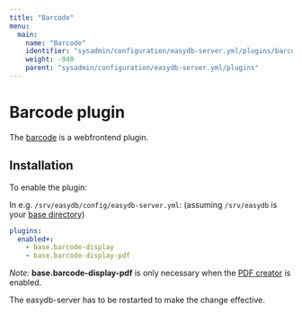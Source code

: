 ```yaml
---
title: "Barcode"
menu:
  main:
    name: "Barcode"
    identifier: "sysadmin/configuration/easydb-server.yml/plugins/barcode"
    weight: -940
    parent: "sysadmin/configuration/easydb-server.yml/plugins"
---
```


# Barcode plugin
The [barcode](../../../../../technical/plugins/webfrontend/barcode/) is a webfrontend plugin.

## Installation
To enable the plugin:

In e.g. `/srv/easydb/config/easydb-server.yml`: (assuming `/srv/easydb` is your [base directory](/en/sysadmin/installation/#mount))

```yaml
plugins:
  enabled+:
    - base.barcode-display
    - base.barcode-display-pdf
```

*Note:* **base.barcode-display-pdf** is only necessary when the [PDF creator](../pdf-creator) is enabled.

The easydb-server has to be restarted to make the change effective.
